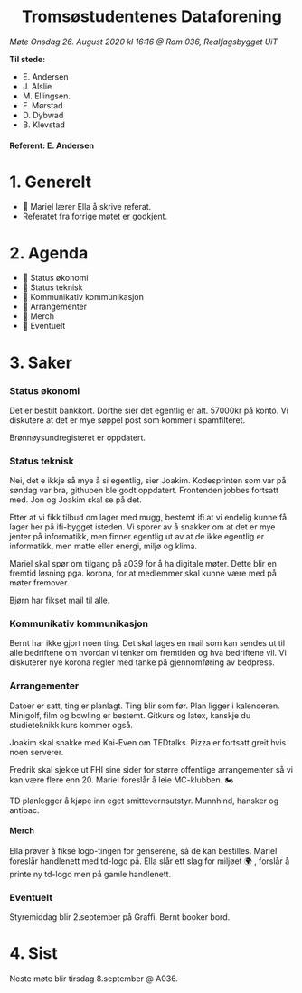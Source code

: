 <h1> <center> Tromsøstudentenes Dataforening </center> </h1>

*Møte Onsdag 26. August 2020 kl 16:16 @ Rom 036, Realfagsbygget UiT*

**Til stede:**
* E. Andersen
* J. Alslie
* M. Ellingsen.
* F. Mørstad
* D. Dybwad
* B. Klevstad 


#### Referent:  E. Andersen

# 1. Generelt
* :pink_heart: Mariel lærer Ella å skrive referat. 
* Referatet fra forrige møtet er godkjent. 

# 2. Agenda
* :purple_heart: Status økonomi
* :purple_heart: Status teknisk
* :purple_heart: Kommunikativ kommunikasjon
* :purple_heart: Arrangementer
* :purple_heart: Merch
* :purple_heart: Eventuelt



# 3. Saker
### Status økonomi
Det er bestilt bankkort. Dorthe sier det egentlig er alt. 57000kr på konto. Vi diskutere at det er mye søppel post som kommer i spamfilteret. 

Brønnøysundregisteret er oppdatert. 

### Status teknisk
Nei, det e ikkje så mye å si egentlig, sier Joakim. Kodesprinten som var på søndag var bra, githuben ble godt oppdatert. Frontenden jobbes fortsatt med. Jon og Joakim skal se på det. 

Etter at vi fikk tilbud om lager med mugg, bestemt ifi at vi endelig kunne få lager her på ifi-bygget isteden. Vi sporer av å snakker om at det er mye jenter på informatikk, men finner egentlig ut av at de ikke egentlig er informatikk, men matte eller energi, miljø og klima. 

Mariel skal spør om tilgang på a039 for å ha digitale møter. Dette blir en fremtid løsning pga. korona, for at medlemmer skal kunne være med på møter fremover. 

Bjørn har fikset mail til alle. 

### Kommunikativ kommunikasjon
Bernt har ikke gjort noen ting. Det skal lages en mail som kan sendes ut til alle bedriftene om hvordan vi tenker om fremtiden og hva bedriftene vil. Vi diskuterer nye korona regler med tanke på gjennomføring av bedpress. 

### Arrangementer
Datoer er satt, ting er planlagt. Ting blir som før. Plan ligger i kalenderen. Minigolf, film og bowling er bestemt. Gitkurs og latex, kanskje du studieteknikk kurs kommer også. 

Joakim skal snakke med Kai-Even om TEDtalks. Pizza er fortsatt greit hvis noen serverer. 

Fredrik skal sjekke ut FHI sine sider for større offentlige arrangementer så vi kan være flere enn 20. Mariel foreslår å leie MC-klubben. :motorcycle: 

TD planlegger å kjøpe inn eget smittevernsutstyr. Munnhind, hansker og antibac.

#### Merch
Ella prøver å fikse logo-tingen for genserene, så de kan bestilles. Mariel foreslår handlenett med td-logo på. Ella slår ett slag for miljøet :earth_africa: , forslår å printe ny td-logo men på gamle handlenett. 

### Eventuelt
Styremiddag blir 2.september på Graffi. Bernt booker bord. 

# 4. Sist
Neste møte blir tirsdag 8.september @ A036. <br>

